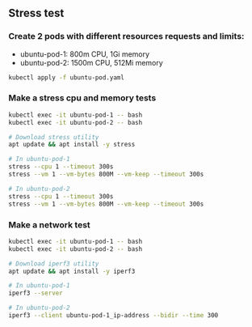 ## Stress test

### Create 2 pods with different resources requests and limits:
- ubuntu-pod-1: 800m CPU, 1Gi memory
- ubuntu-pod-2: 1500m CPU, 512Mi memory

```bash
kubectl apply -f ubuntu-pod.yaml
```
### Make a stress cpu and memory tests
```bash
kubectl exec -it ubuntu-pod-1 -- bash
kubectl exec -it ubuntu-pod-2 -- bash

# Download stress utility
apt update && apt install -y stress

# In ubuntu-pod-1
stress --cpu 1 --timeout 300s
stress --vm 1 --vm-bytes 800M --vm-keep --timeout 300s

# In ubuntu-pod-2
stress --cpu 1 --timeout 300s
stress --vm 1 --vm-bytes 800M --vm-keep --timeout 300s
```
### Make a network test
```bash
kubectl exec -it ubuntu-pod-1 -- bash
kubectl exec -it ubuntu-pod-2 -- bash

# Download iperf3 utility
apt update && apt install -y iperf3

# In ubuntu-pod-1
iperf3 --server

# In ubuntu-pod-2
iperf3 --client ubuntu-pod-1_ip-address --bidir --time 300
```

